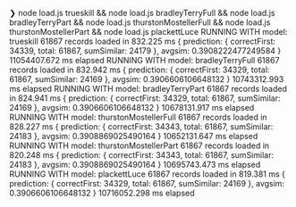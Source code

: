 ❯ node load.js trueskill && node load.js bradleyTerryFull && node load.js bradleyTerryPart && node load.js thurstonMostellerFull && node load.js thurstonMostellerPart && node load.js plackettLuce
RUNNING WITH model: trueskill
61867 records loaded in 832.225 ms
{
prediction: { correctFirst: 34339, total: 61867, sumSimilar: 24179 },
avgsim: 0.3908222477249584
}
11054407.672 ms elapsed
RUNNING WITH model: bradleyTerryFull
61867 records loaded in 832.942 ms
{
prediction: { correctFirst: 34329, total: 61867, sumSimilar: 24169 },
avgsim: 0.3906606106648132
}
10743312.993 ms elapsed
RUNNING WITH model: bradleyTerryPart
61867 records loaded in 824.941 ms
{
prediction: { correctFirst: 34329, total: 61867, sumSimilar: 24169 },
avgsim: 0.3906606106648132
}
10678131.917 ms elapsed
RUNNING WITH model: thurstonMostellerFull
61867 records loaded in 828.227 ms
{
prediction: { correctFirst: 34343, total: 61867, sumSimilar: 24183 },
avgsim: 0.3908869025490164
}
10652131.647 ms elapsed
RUNNING WITH model: thurstonMostellerPart
61867 records loaded in 820.248 ms
{
prediction: { correctFirst: 34343, total: 61867, sumSimilar: 24183 },
avgsim: 0.3908869025490164
}
10695743.473 ms elapsed
RUNNING WITH model: plackettLuce
61867 records loaded in 819.381 ms
{
prediction: { correctFirst: 34329, total: 61867, sumSimilar: 24169 },
avgsim: 0.3906606106648132
}
10716052.298 ms elapsed
